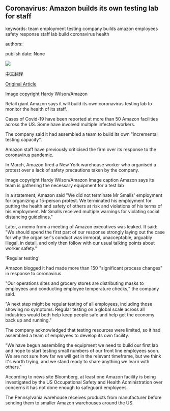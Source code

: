 ## Coronavirus: Amazon builds its own testing lab for staff

keywords: team employment testing company builds amazon employees safety response staff lab build coronavirus health

authors: 

publish date: None

![](https://ichef.bbci.co.uk/news/1024/branded_news/3902/production/_111749541_1748066.jpg)

[中文翻译](Coronavirus%3A%20Amazon%20builds%20its%20own%20testing%20lab%20for%20staff_zh.md)

[Original Article](https://www.bbc.com/news/business-35547368)

Image copyright Hardy Wilson/Amazon

Retail giant Amazon says it will build its own coronavirus testing lab to monitor the health of its staff.

Cases of Covid-19 have been reported at more than 50 Amazon facilities across the US. Some have involved multiple infected workers.

The company said it had assembled a team to build its own "incremental testing capacity".

Amazon staff have previously criticised the firm over its response to the coronavirus pandemic.

In March, Amazon fired a New York warehouse worker who organised a protest over a lack of safety precautions taken by the company.

Image copyright Hardy Wilson/Amazon Image caption Amazon says its team is gathering the necessary equipment for a test lab

In a statement, Amazon said "We did not terminate Mr Smalls' employment for organizing a 15-person protest. We terminated his employment for putting the health and safety of others at risk and violations of his terms of his employment. Mr Smalls received multiple warnings for violating social distancing guidelines."

Later, a memo from a meeting of Amazon executives was leaked. It said: "We should spend the first part of our response strongly laying out the case for why the organiser's conduct was immoral, unacceptable, arguably illegal, in detail, and only then follow with our usual talking points about worker safety."

'Regular testing'

Amazon blogged it had made more than 150 "significant process changes" in response to coronavirus.

"Our operations sites and grocery stores are distributing masks to employees and conducting employee temperature checks," the company said.

"A next step might be regular testing of all employees, including those showing no symptoms. Regular testing on a global scale across all industries would both help keep people safe and help get the economy back up and running."

The company acknowledged that testing resources were limited, so it had assembled a team of employees to develop its own facility.

"We have begun assembling the equipment we need to build our first lab and hope to start testing small numbers of our front line employees soon. We are not sure how far we will get in the relevant timeframe, but we think it's worth trying, and we stand ready to share anything we learn with others."

According to news site Bloomberg, at least one Amazon facility is being investigated by the US Occupational Safety and Health Administration over concerns it has not done enough to safeguard employees.

The Pennsylvania warehouse receives products from manufacturer before sending them to smaller Amazon warehouses around the US.